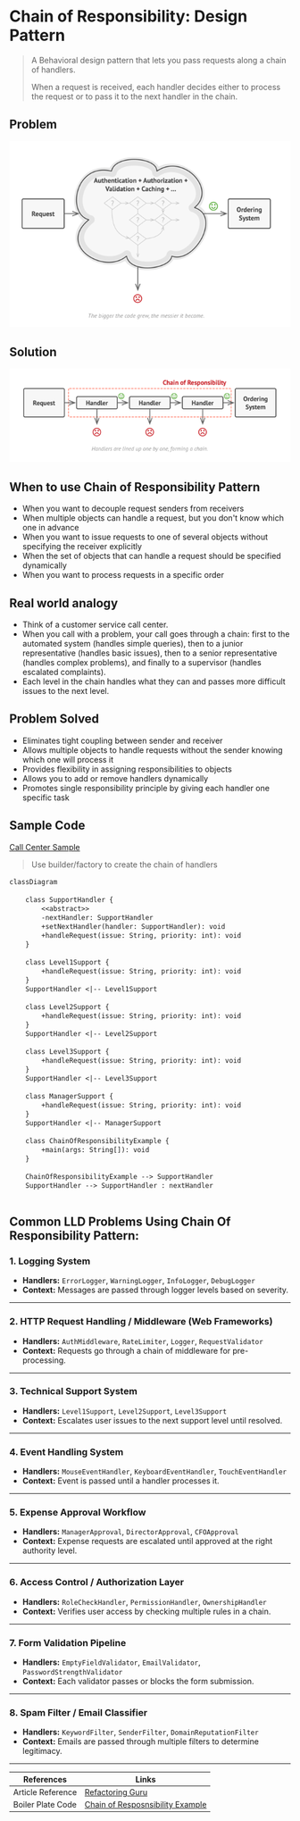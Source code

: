 # Chain of Responsibility: Design Pattern

> A Behavioral design pattern that lets you pass requests along a chain of handlers. 
> 
> When a request is received, each handler decides either to process the request or to pass it to the next handler in the chain.

## Problem
![img.png](../../images/chain-of-resp-1.png)

## Solution
![img.png](../../images/chain-of-resp-2.png)

## When to use Chain of Responsibility Pattern

- When you want to decouple request senders from receivers
- When multiple objects can handle a request, but you don't know which one in advance
- When you want to issue requests to one of several objects without specifying the receiver explicitly
- When the set of objects that can handle a request should be specified dynamically
- When you want to process requests in a specific order


## Real world analogy

- Think of a customer service call center. 
- When you call with a problem, your call goes through a chain: first to the automated system (handles simple queries), then to a junior representative (handles basic issues), then to a senior representative (handles complex problems), and finally to a supervisor (handles escalated complaints). 
- Each level in the chain handles what they can and passes more difficult issues to the next level.


## Problem Solved

- Eliminates tight coupling between sender and receiver
- Allows multiple objects to handle requests without the sender knowing which one will process it
- Provides flexibility in assigning responsibilities to objects
- Allows you to add or remove handlers dynamically
- Promotes single responsibility principle by giving each handler one specific task


## Sample Code

[Call Center Sample](../../code/designPatterns/chainOfResponsibility/ChainOfResponsibilitySample.java)
> Use builder/factory to create the chain of handlers

```mermaid
classDiagram

    class SupportHandler {
        <<abstract>>
        -nextHandler: SupportHandler
        +setNextHandler(handler: SupportHandler): void
        +handleRequest(issue: String, priority: int): void
    }

    class Level1Support {
        +handleRequest(issue: String, priority: int): void
    }
    SupportHandler <|-- Level1Support

    class Level2Support {
        +handleRequest(issue: String, priority: int): void
    }
    SupportHandler <|-- Level2Support

    class Level3Support {
        +handleRequest(issue: String, priority: int): void
    }
    SupportHandler <|-- Level3Support

    class ManagerSupport {
        +handleRequest(issue: String, priority: int): void
    }
    SupportHandler <|-- ManagerSupport

    class ChainOfResponsibilityExample {
        +main(args: String[]): void
    }

    ChainOfResponsibilityExample --> SupportHandler
    SupportHandler --> SupportHandler : nextHandler


```
## Common LLD Problems Using Chain Of Responsibility Pattern:


### 1. Logging System
- **Handlers:** `ErrorLogger`, `WarningLogger`, `InfoLogger`, `DebugLogger`
- **Context:** Messages are passed through logger levels based on severity.

---

### 2. HTTP Request Handling / Middleware (Web Frameworks)
- **Handlers:** `AuthMiddleware`, `RateLimiter`, `Logger`, `RequestValidator`
- **Context:** Requests go through a chain of middleware for pre-processing.

---

### 3. Technical Support System
- **Handlers:** `Level1Support`, `Level2Support`, `Level3Support`
- **Context:** Escalates user issues to the next support level until resolved.

---

### 4. Event Handling System
- **Handlers:** `MouseEventHandler`, `KeyboardEventHandler`, `TouchEventHandler`
- **Context:** Event is passed until a handler processes it.

---

### 5. Expense Approval Workflow
- **Handlers:** `ManagerApproval`, `DirectorApproval`, `CFOApproval`
- **Context:** Expense requests are escalated until approved at the right authority level.

---

### 6. Access Control / Authorization Layer
- **Handlers:** `RoleCheckHandler`, `PermissionHandler`, `OwnershipHandler`
- **Context:** Verifies user access by checking multiple rules in a chain.

---

### 7. Form Validation Pipeline
- **Handlers:** `EmptyFieldValidator`, `EmailValidator`, `PasswordStrengthValidator`
- **Context:** Each validator passes or blocks the form submission.

---

### 8. Spam Filter / Email Classifier
- **Handlers:** `KeywordFilter`, `SenderFilter`, `DomainReputationFilter`
- **Context:** Emails are passed through multiple filters to determine legitimacy.

---


| References | Links                                                                                                                 |
|------------|-----------------------------------------------------------------------------------------------------------------------|
| Article Reference | [Refactoring Guru](https://refactoring.guru/design-patterns/chain-of-responsibility)                                  |
| Boiler Plate Code | [Chain of Resposnsibility Example](../../code/designPatterns/chainOfResponsibility/ChainOfResponsibilityExample.java) |



